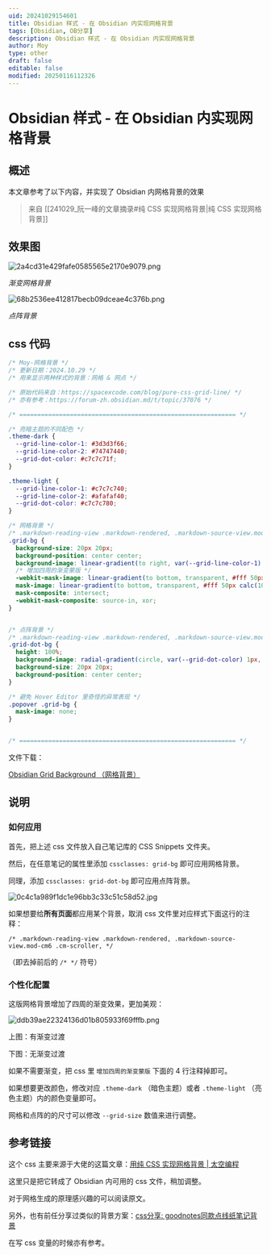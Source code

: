 ```yaml
---
uid: 20241029154601
title: Obsidian 样式 - 在 Obsidian 内实现网格背景
tags: [Obsidian, OB分享]
description: Obsidian 样式 - 在 Obsidian 内实现网格背景
author: Moy
type: other
draft: false
editable: false
modified: 20250116112326
---
```


# Obsidian 样式 - 在 Obsidian 内实现网格背景

## 概述

本文章参考了以下内容，并实现了 Obsidian 内网格背景的效果

> 来自 [[241029_阮一峰的文章摘录#纯 CSS 实现网格背景|纯 CSS 实现网格背景]]

## 效果图

![2a4cd31e429fafe0585565e2170e9079.png](https://cdn.pkmer.cn/images/2a4cd31e429fafe0585565e2170e9079.png!pkmer)

*渐变网格背景*

![68b2536ee412817becb09dceae4c376b.png](https://cdn.pkmer.cn/images/68b2536ee412817becb09dceae4c376b.png!pkmer)

*点阵背景*

## css 代码

```css
/* Moy-网格背景 */
/* 更新日期：2024.10.29 */
/* 用来显示两种样式的背景：网格 & 网点 */

/* 原始代码来自：https://spacexcode.com/blog/pure-css-grid-line/ */
/* 亦有参考：https://forum-zh.obsidian.md/t/topic/37076 */

/* ============================================================ */

/* 亮暗主题的不同配色 */
.theme-dark {
  --grid-line-color-1: #3d3d3f66;
  --grid-line-color-2: #74747440;
  --grid-dot-color: #c7c7c71f;
}

.theme-light {
  --grid-line-color-1: #c7c7c740;
  --grid-line-color-2: #afafaf40;
  --grid-dot-color: #c7c7c780;
}

/* 网格背景 */
/* .markdown-reading-view .markdown-rendered, .markdown-source-view.mod-cm6 .cm-scroller, */
.grid-bg {
  background-size: 20px 20px;
  background-position: center center;
  background-image: linear-gradient(to right, var(--grid-line-color-1) 1px, transparent 1px), linear-gradient(to bottom, var(--grid-line-color-2) 1px, transparent 1px);
  /* 增加四周的渐变蒙版 */
  -webkit-mask-image: linear-gradient(to bottom, transparent, #fff 50px calc(100% - 50px), transparent), linear-gradient(to right, transparent, #fff 50px calc(100% - 50px), transparent);
  mask-image: linear-gradient(to bottom, transparent, #fff 50px calc(100% - 50px), transparent), linear-gradient(to right, transparent, #fff 50px calc(100% - 50px), transparent);
  mask-composite: intersect;
  -webkit-mask-composite: source-in, xor;
}


/* 点阵背景 */
/* .markdown-reading-view .markdown-rendered, .markdown-source-view.mod-cm6 .cm-scroller, */
.grid-dot-bg {
  height: 100%;
  background-image: radial-gradient(circle, var(--grid-dot-color) 1px, var(--background-primary) 1px);
  background-size: 20px 20px;
  background-position: center center;
}

/* 避免 Hover Editor 里奇怪的异常表现 */
.popover .grid-bg {
  mask-image: none;
}


/* ============================================================ */

```

文件下载：

[Obsidian Grid Background （网格背景）](https://gist.github.com/Moyf/9942d3e0b44017dcc82fd79883219c27)

## 说明

### 如何应用

首先，把上述 css 文件放入自己笔记库的 CSS Snippets 文件夹。

然后，在任意笔记的属性里添加 `cssclasses: grid-bg` 即可应用网格背景。

同理，添加 `cssclasses: grid-dot-bg` 即可应用点阵背景。

![0c4c1a989f1dc1e96bb3c33c51c58d52.jpg](https://cdn.pkmer.cn/images/0c4c1a989f1dc1e96bb3c33c51c58d52.jpg!pkmer)

如果想要给**所有页面**都应用某个背景，取消 css 文件里对应样式下面这行的注释：

`/* .markdown-reading-view .markdown-rendered, .markdown-source-view.mod-cm6 .cm-scroller, */`

（即去掉前后的 `/* */` 符号）

### 个性化配置

这版网格背景增加了四周的渐变效果，更加美观：

![ddb39ae22324136d01b805933f69fffb.png](https://cdn.pkmer.cn/images/ddb39ae22324136d01b805933f69fffb.png!pkmer)

上图：有渐变过渡

下图：无渐变过渡

如果不需要渐变，把 css 里 `增加四周的渐变蒙版` 下面的 4 行注释掉即可。

如果想要更改颜色，修改对应 `.theme-dark` （暗色主题）或者 `.theme-light` （亮色主题）内的颜色变量即可。

网格和点阵的的尺寸可以修改 `--grid-size` 数值来进行调整。

## 参考链接

这个 css 主要来源于大佬的这篇文章：[用纯 CSS 实现网格背景 | 太空编程](https://spacexcode.com/blog/pure-css-grid-line/)

这里只是把它转成了 Obsidian 内可用的 css 文件，稍加调整。

对于网格生成的原理感兴趣的可以阅读原文。

另外，也有前任分享过类似的背景方案：[css分享: goodnotes同款点线纸笔记背景](https://forum-zh.obsidian.md/t/topic/37076)

在写 css 变量的时候亦有参考。
